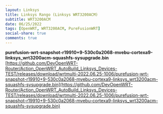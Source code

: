 ```yaml
---
layout: Linksys
title: Linksys Rango (Linksys WRT3200ACM)
subtitle: WRT3200ACM
date: 06/25/2022
tags: [OpenWRT, WRT3200ACM, PureFusionWRT]
social-share: true
comments: true
---
```


**purefusion-wrt-snapshot-r19910+9-530c0a2068-mvebu-cortexa9-linksys_wrt3200acm-squashfs-sysupgrade.bin** 
[https://github.com/DevOpenWRT-Router/Action_OpenWRT_AutoBuild_Linksys_Devices-TEST/releases/download/wrtmulti-2022.06.25-1006/purefusion-wrt-snapshot-r19910+9-530c0a2068-mvebu-cortexa9-linksys_wrt3200acm-squashfs-sysupgrade.bin](https://github.com/DevOpenWRT-Router/Action_OpenWRT_AutoBuild_Linksys_Devices-TEST/releases/download/wrtmulti-2022.06.25-1006/purefusion-wrt-snapshot-r19910+9-530c0a2068-mvebu-cortexa9-linksys_wrt3200acm-squashfs-sysupgrade.bin)  